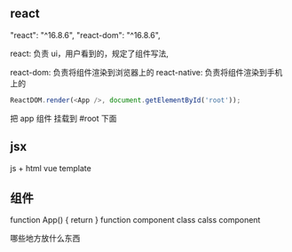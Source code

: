 ## react
"react": "^16.8.6",
"react-dom": "^16.8.6",

react: 负责 ui，用户看到的，规定了组件写法,

react-dom: 负责将组件渲染到浏览器上的
react-native: 负责将组件渲染到手机上的

```js
ReactDOM.render(<App />, document.getElementById('root'));
```
把 app 组件 挂载到 #root 下面

## jsx
js + html
vue template

## 组件
function App() { return }  function component
class  calss component

哪些地方放什么东西